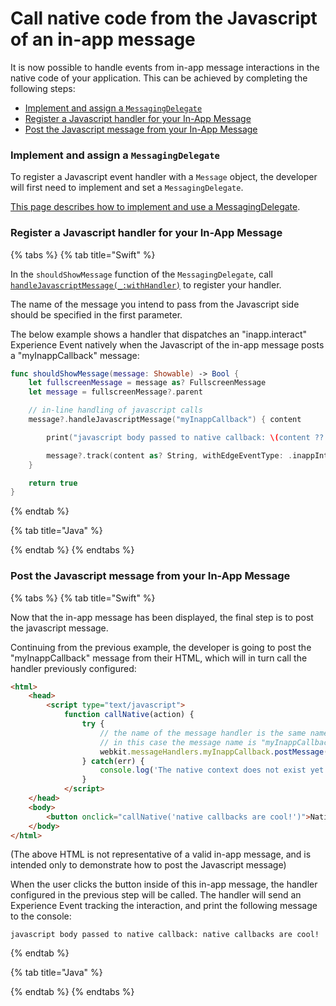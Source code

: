 # Call native code from the Javascript of an in-app message

It is now possible to handle events from in-app message interactions in the native code of your application. This can be achieved by completing the following steps:

* [Implement and assign a `MessagingDelegate`](#implement-and-assign-a-messagingdelegate)
* [Register a Javascript handler for your In-App Message](#register-a-javascript-handler-for-your-in-app-message)
* [Post the Javascript message from your In-App Message](#post-the-javascript-message-from-your-in-app-message)

### Implement and assign a `MessagingDelegate`

To register a Javascript event handler with a `Message` object, the developer will first need to implement and set a `MessagingDelegate`.

[This page describes how to implement and use a MessagingDelegate](./how-to-messaging-delegate.md).

### Register a Javascript handler for your In-App Message

{% tabs %}
{% tab title="Swift" %}

In the `shouldShowMessage` function of the `MessagingDelegate`, call [`handleJavascriptMessage(_:withHandler)`](./class-message.md#handlejavascriptmessage_withhandler) to register your handler.

The name of the message you intend to pass from the Javascript side should be specified in the first parameter.

The below example shows a handler that dispatches an "inapp.interact" Experience Event natively when the Javascript of the in-app message posts a "myInappCallback" message:

```swift
func shouldShowMessage(message: Showable) -> Bool {    
    let fullscreenMessage = message as? FullscreenMessage
    let message = fullscreenMessage?.parent

    // in-line handling of javascript calls
    message?.handleJavascriptMessage("myInappCallback") { content

        print("javascript body passed to native callback: \(content ?? "empty")")

        message?.track(content as? String, withEdgeEventType: .inappInteract)
    }

    return true
}
```

{% endtab %}

{% tab title="Java" %}

{% endtab %}
{% endtabs %}

### Post the Javascript message from your In-App Message

{% tabs %}
{% tab title="Swift" %}

Now that the in-app message has been displayed, the final step is to post the javascript message.

Continuing from the previous example, the developer is going to post the "myInappCallback" message from their HTML, which will in turn call the handler previously configured:

```html
<html>
    <head>
        <script type="text/javascript">
            function callNative(action) {
                try {
                    // the name of the message handler is the same name that must be registered in native code.
                    // in this case the message name is "myInappCallback"
                    webkit.messageHandlers.myInappCallback.postMessage(action);
                } catch(err) {
                    console.log('The native context does not exist yet'); }
                }
            </script>
    </head>
    <body>
        <button onclick="callNative('native callbacks are cool!')">Native callback!</button>
    </body>
</html>
```

(The above HTML is not representative of a valid in-app message, and is intended only to demonstrate how to post the Javascript message)

When the user clicks the button inside of this in-app message, the handler configured in the previous step will be called. The handler will send an Experience Event tracking the interaction, and print the following message to the console:

```
javascript body passed to native callback: native callbacks are cool!
```

{% endtab %}

{% tab title="Java" %}

{% endtab %}
{% endtabs %}
